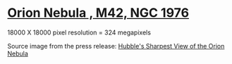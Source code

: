 # [Orion Nebula , M42, NGC 1976](brettmrice.com/orion-nebula)

18000 X 18000 pixel resolution = 324 megapixels

Source image from the press release: [Hubble's Sharpest View of the Orion Nebula](https://hubblesite.org/contents/media/images/2006/01/1826-Image.html?news=true)
